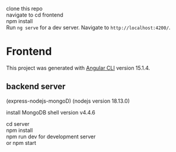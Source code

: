 clone this repo<br>
navigate to cd frontend<br>
npm install <br>
Run `ng serve` for a dev server. Navigate to `http://localhost:4200/`.

# Frontend

This project was generated with [Angular CLI](https://github.com/angular/angular-cli) version 15.1.4.



## backend server
(express-nodejs-mongoD) (nodejs version 18.13.0)

install MongoDB shell version v4.4.6

cd server <br>
npm install <br>
npm run dev for development server<br>
or npm start
